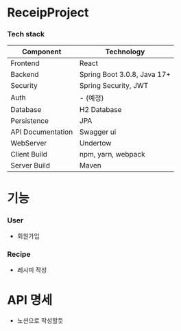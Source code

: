 # ReceipProject
### Tech stack
Component         | Technology
---               | ---
Frontend          | React 
Backend           | Spring Boot 3.0.8, Java 17+
Security          | Spring Security, JWT
Auth              | - (예정)
Database          | H2 Database
Persistence       | JPA 
API Documentation | Swagger ui
WebServer         | Undertow
Client Build      | npm, yarn, webpack
Server Build      | Maven

# 기능 
### User
- 회원가입

### Recipe 
- 레시피 작성

# API 명세
- 노션으로 작성할듯